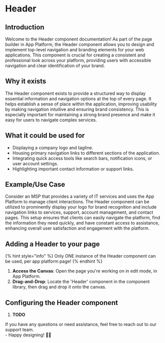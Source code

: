 # Header

## Introduction

Welcome to the Header component documentation! As part of the page builder in App Platform, the Header component allows you to design and implement top-level navigation and branding elements for your web applications. This component is crucial for creating a consistent and professional look across your platform, providing users with accessible navigation and clear identification of your brand.

## **Why it exists**

The Header component exists to provide a structured way to display essential information and navigation options at the top of every page. It helps establish a sense of place within the application, improving usability by making navigation intuitive and ensuring brand consistency. This is especially important for maintaining a strong brand presence and make it easy for users to navigate complex services.

## What it could be used for

* Displaying a company logo and tagline.
* Housing primary navigation links to different sections of the application.
* Integrating quick access tools like search bars, notification icons, or user account settings.
* Highlighting important contact information or support links.

## **Example/Use Case**

Consider an MSP that provides a variety of IT services and uses the App Platform to manage client interactions. The Header component can be utilized to prominently display your logo for brand recognition and include navigation links to services, support, account management, and contact pages. This setup ensures that clients can easily navigate the platform, find the information they need quickly, and have constant access to assistance, enhancing overall user satisfaction and engagement with the platform.

## Adding a Header to your page

{% hint style="info" %}
Only ONE instance of the Header component can be used, per app platform page!
{% endhint %}

1. **Access the Canvas**: Open the page you're working on in edit mode, in App Platform.
2. **Drag-and-Drop**: Locate the 'Header' component in the component library, then drag and drop it onto the canvas.

## Configuring the Header component

1. **TODO**



If you have any questions or need assistance, feel free to reach out to our support team.\
&#x20;\- Happy designing! 🎨🚀
